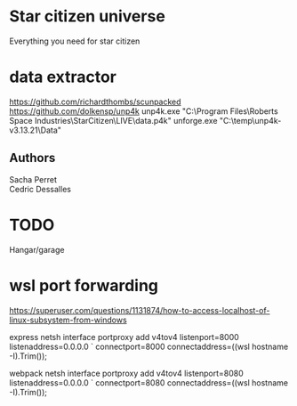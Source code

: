 
# Star citizen universe

Everything you need for star citizen

# data extractor

https://github.com/richardthombs/scunpacked
https://github.com/dolkensp/unp4k
unp4k.exe "C:\Program Files\Roberts Space Industries\StarCitizen\LIVE\data.p4k"
unforge.exe "C:\temp\unp4k-v3.13.21\Data"

## Authors 
Sacha Perret  
Cedric Dessalles

# TODO
Hangar/garage

# wsl port forwarding

https://superuser.com/questions/1131874/how-to-access-localhost-of-linux-subsystem-from-windows

express
netsh interface portproxy add v4tov4 listenport=8000 listenaddress=0.0.0.0 `
    connectport=8000 connectaddress=$($(wsl hostname -I).Trim());

webpack
netsh interface portproxy add v4tov4 listenport=8080 listenaddress=0.0.0.0 `
   connectport=8080 connectaddress=$($(wsl hostname -I).Trim());